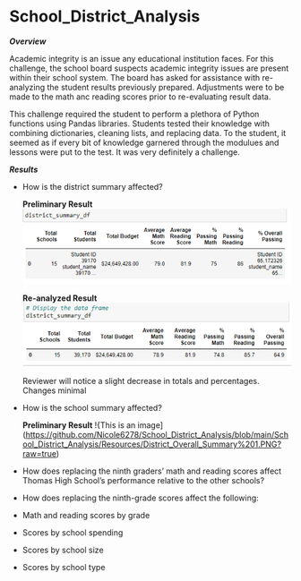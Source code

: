 # School_District_Analysis

***Overview***

  Academic integrity is an issue any educational institution faces. For this challenge, the school board suspects academic integrity issues are present within their school system. The board has asked for assistance with re-analyzing the student results previously prepared. Adjustments were to be made to the math anc reading scores prior to re-evaluating result data.
  
  This challenge required the student to perform a plethora of Python functions using Pandas libraries. Students tested their knowledge with combining dictionaries, cleaning lists, and replacing data. To the student, it seemed as if every bit of knowledge garnered through the modulues and lessons were put to the test. It was very definitely a challenge. 
  
***Results***
- How is the district summary affected?


   **Preliminary Result**   
   ![This is an image](https://raw.githubusercontent.com/Nicole6278/School_District_Analysis/c32b975ead627ca678751444af22f10db94ce3fc/School_District_Analysis/Resources/district_summary%201.PNG)
   
   
   **Re-analyzed Result**   
   ![This is an image](https://github.com/Nicole6278/School_District_Analysis/blob/main/School_District_Analysis/Resources/district_summary%202.PNG?raw=true)
   
   Reviewer will notice a slight decrease in totals and percentages. Changes minimal
   
- How is the school summary affected?


  **Preliminary Result**
  !{This is an image](https://github.com/Nicole6278/School_District_Analysis/blob/main/School_District_Analysis/Resources/District_Overall_Summary%201.PNG?raw=true)


- How does replacing the ninth graders’ math and reading scores affect Thomas High School’s performance relative to the other schools?
- How does replacing the ninth-grade scores affect the following:
- Math and reading scores by grade
- Scores by school spending
- Scores by school size
- Scores by school type

